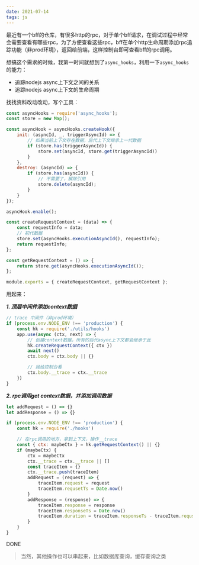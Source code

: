 ```yaml
---
date: 2021-07-14
tags: js
---
```


最近有一个bff的仓库，有很多http的rpc，对于单个bff请求，在调试过程中经常会需要查看有哪些rpc，为了方便查看这些rpc，bff在单个http生命周期添加rpc追踪功能（非prod环境），返回给前端，这样控制台即可查看bff的rpc调用。

想搞这个需求的时候，我第一时间就想到了`async_hooks`，利用一下`async_hooks`的能力：

- 追踪nodejs async上下文之间的关系
- 追踪nodejs async上下文的生命周期

找找资料改动改动，写个工具：

```js
const asyncHooks = require('async_hooks');
const store = new Map();

const asyncHook = asyncHooks.createHook({
    init: (asyncId, _, triggerAsyncId) => {
        // 如果当前上下文存在数据，后代上下文继承上一代数据
        if (store.has(triggerAsyncId)) {
            store.set(asyncId, store.get(triggerAsyncId))
        }
    },
    destroy: (asyncId) => {
        if (store.has(asyncId)) {
            // 不需要了，解除引用
            store.delete(asyncId);
        }
    }
});

asyncHook.enable();

const createRequestContext = (data) => {
    const requestInfo = data;
    // 初代数据
    store.set(asyncHooks.executionAsyncId(), requestInfo);
    return requestInfo;
};

const getRequestContext = () => {
    return store.get(asyncHooks.executionAsyncId());
};

module.exports = { createRequestContext, getRequestContext };
```

用起来：

***1. 顶层中间件添加context数据***

```js
// trace 中间件（非prod环境）
if (process.env.NODE_ENV !== 'production') {
    const hk = require('./utils/hooks')
    app.use(async (ctx, next) => {
        // 创建context数据，所有的后代async上下文都会继承于此
        hk.createRequestContext({ ctx }) 
        await next()
        ctx.body = ctx.body || {}

        // 抛给控制台看
        ctx.body.__trace = ctx.__trace
    })
}
```

***2. rpc调用get context数据，并添加调用数据***


```js
let addRequest = () => {}
let addResponse = () => {}

if (process.env.NODE_ENV !== 'production') {
    const hk = require('./hooks')

    // 在rpc调用的地方，拿到上下文，操作__trace
    const { ctx: maybeCtx } = hk.getRequestContext() || {}
    if (maybeCtx) {
        ctx = maybeCtx
        ctx.__trace = ctx.__trace || []
        const traceItem = {}
        ctx.__trace.push(traceItem)
        addRequest = (request) => {
            traceItem.request = request
            traceItem.requsetTs = Date.now()
        }
        addResponse = (response) => {
            traceItem.response = response
            traceItem.responseTs = Date.now()
            traceItem.duration = traceItem.responseTs - traceItem.requsetTs
        }
    }
}
```

DONE

> 当然，其他操作也可以串起来，比如数据库查询，缓存查询之类